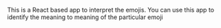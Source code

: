 This is a React based app to interpret the emojis. You can use this app to identify the meaning to meaning of the particular emoji

